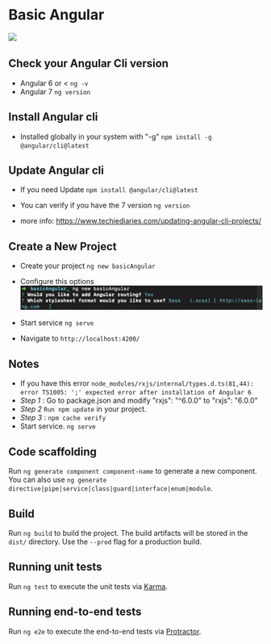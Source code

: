 # Basic Angular

![](https://i.gifer.com/MJQT.gif)

## Check your Angular Cli version
- Angular 6 or <
`ng -v`
- Angular 7
`ng version`

## Install Angular cli
- Installed globally in your system with "-g" 
`npm install -g @angular/cli@latest`

## Update Angular cli
- If you need Update 
`npm install @angular/cli@latest`

- You can verify if you have the 7 version
 `ng version`

- more info: https://www.techiediaries.com/updating-angular-cli-projects/

 ## Create a New Project
- Create your project 
`ng new basicAngular`

- Configure this options
![](/src/assets/images/install-options.png)

- Start service `ng serve`
- Navigate to `http://localhost:4200/`

 ## Notes

- If you have this error `node_modules/rxjs/internal/types.d.ts(81,44): error TS1005: ';' expected error after installation of Angular 6`
- *Step 1* : Go to package.json and modify "rxjs": "^6.0.0" to "rxjs": "6.0.0"
- *Step 2* `Run npm update` in your project.
- *Step 3* : 
`npm cache verify`
- Start service.
`ng serve` 

## Code scaffolding

Run `ng generate component component-name` to generate a new component. You can also use `ng generate directive|pipe|service|class|guard|interface|enum|module`.

## Build

Run `ng build` to build the project. The build artifacts will be stored in the `dist/` directory. Use the `--prod` flag for a production build.

## Running unit tests

Run `ng test` to execute the unit tests via [Karma](https://karma-runner.github.io).

## Running end-to-end tests

Run `ng e2e` to execute the end-to-end tests via [Protractor](http://www.protractortest.org/).
